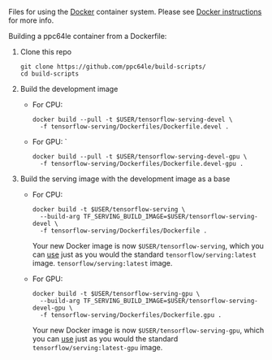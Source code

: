 Files for using the [Docker](http://www.docker.com) container system.
Please see [Docker instructions](https://github.com/tensorflow/serving/blob/master/tensorflow_serving/g3doc/docker.md)
for more info.

Building a ppc64le container from a Dockerfile:

1.  Clone this repo

    ```shell
    git clone https://github.com/ppc64le/build-scripts/
    cd build-scripts
    ```

2.  Build the development image

    *   For CPU:

        ```shell
        docker build --pull -t $USER/tensorflow-serving-devel \
          -f tensorflow-serving/Dockerfiles/Dockerfile.devel .
        ```

    *   For GPU: `

        ```shell
        docker build --pull -t $USER/tensorflow-serving-devel-gpu \
          -f tensorflow-serving/Dockerfiles/Dockerfile.devel-gpu .
        ```

3.  Build the serving image with the development image as a base

    *   For CPU:

        ```shell
        docker build -t $USER/tensorflow-serving \
          --build-arg TF_SERVING_BUILD_IMAGE=$USER/tensorflow-serving-devel \
          -f tensorflow-serving/Dockerfiles/Dockerfile .
        ```

        Your new Docker image is now `$USER/tensorflow-serving`, which you can
        [use](https://github.com/tensorflow/serving/blob/master/tensorflow_serving/g3doc/docker.md##running-a-serving-image)
        just as you would the standard `tensorflow/serving:latest` image.
        `tensorflow/serving:latest` image.

    *   For GPU:

        ```shell
        docker build -t $USER/tensorflow-serving-gpu \
          --build-arg TF_SERVING_BUILD_IMAGE=$USER/tensorflow-serving-devel-gpu \
          -f tensorflow-serving/Dockerfiles/Dockerfile.gpu .
        ```

        Your new Docker image is now `$USER/tensorflow-serving-gpu`, which you can
        [use](https://github.com/tensorflow/serving/blob/master/tensorflow_serving/g3doc/docker.md##running-a-gpu-serving-image)
        just as you would the standard `tensorflow/serving:latest-gpu` image.
